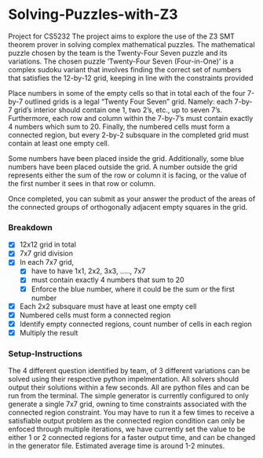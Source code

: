 # Solving-Puzzles-with-Z3
Project for CS5232
The project aims to explore the use of the Z3 SMT theorem prover in solving complex mathematical puzzles. The mathematical puzzle chosen by the team is the Twenty-Four Seven puzzle and its variations. The chosen puzzle ‘Twenty-Four Seven (Four-in-One)’ is a complex sudoku variant that involves finding the correct set of numbers that satisfies the 12-by-12 grid, keeping in line with the constraints provided

Place numbers in some of the empty cells so that in total each of the four 7-by-7 outlined grids is a legal “Twenty Four Seven” grid. Namely: each 7-by-7 grid’s interior should contain one 1, two 2’s, etc., up to seven 7’s. Furthermore, each row and column within the 7-by-7’s must contain exactly 4 numbers which sum to 20. Finally, the numbered cells must form a connected region, but every 2-by-2 subsquare in the completed grid must contain at least one empty cell.

Some numbers have been placed inside the grid. Additionally, some blue numbers have been placed outside the grid. A number outside the grid represents either the sum of the row or column it is facing, or the value of the first number it sees in that row or column.

Once completed, you can submit as your answer the product of the areas of the connected groups of orthogonally adjacent empty squares in the grid.

### Breakdown 
- [x] 12x12 grid in total
- [x] 7x7 grid division
- [x] In each 7x7 grid, 
  - [x] have to have 1x1, 2x2, 3x3, ....., 7x7
  - [x] must contain exactly 4 numbers that sum to 20
  - [x] Enforce the blue number, where it could be the sum or the first number
- [x] Each 2x2 subsquare must have at least one empty cell
- [x] Numbered cells must form a connected region
- [x] Identify empty connected regions, count number of cells in each region
- [x] Multiply the result

### Setup-Instructions
The 4 different question identified by team, of 3 different variations can be solved using their respective python impelmentation. All solvers should output their solutions within a few seconds. All are python files and can be run from the terminal.  The simple generator is currently configured to only generate a single 7x7 grid, owning to time constraints associated with the connected region constraint. You may have to run it a few times to receive a satisfiable output problem as the connected region condition can only be enfoced through multiple iterations, we have currently set the value to be either 1 or 2 connected regions for a faster output time, and can be changed in the generator file. Estimated average time is around 1-2 minutes.
